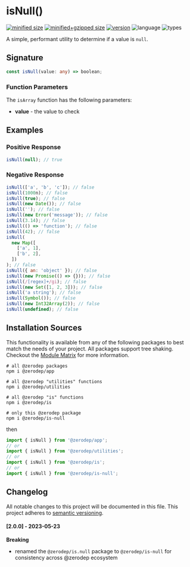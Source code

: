 # isNull()

[![minified size](https://img.shields.io/bundlephobia/min/@zerodep/is-null?style=flat-square&color=blue)](https://bundlephobia.com/package/@zerodep/is-null)
[![minified+gzipped size](https://img.shields.io/bundlephobia/minzip/@zerodep/is-null?style=flat-square&color=blue)](https://bundlephobia.com/package/@zerodep/is-null)
[![version](https://img.shields.io/npm/v/@zerodep/is-null?style=flat-square&color=blue)](https://www.npmjs.com/package/@zerodep/is-null)
![language](https://img.shields.io/badge/typescript-100%25-blue?style=flat-square)
![types](https://img.shields.io/badge/types-included-blue?style=flat-square)

A simple, performant utility to determine if a value is `null`.

## Signature

```typescript
const isNull(value: any) => boolean;
```

### Function Parameters

The `isArray` function has the following parameters:

- **value** - the value to check

## Examples

### Positive Response

```javascript
isNull(null); // true
```

### Negative Response

```javascript
isNull(['a', 'b', 'c']); // false
isNull(1000n); // false
isNull(true); // false
isNull(new Date()); // false
isNull(''); // false
isNull(new Error('message')); // false
isNull(3.14); // false
isNull(() => 'function'); // false
isNull(42); // false
isNull(
  new Map([
    ['a', 1],
    ['b', 2],
  ])
); // false
isNull({ an: 'object' }); // false
isNull(new Promise(() => {})); // false
isNull(/[regex]+/gi); // false
isNull(new Set([1, 2, 3])); // false
isNull('a string'); // false
isNull(Symbol()); // false
isNull(new Int32Array(2)); // false
isNull(undefined); // false
```

## Installation Sources

This functionality is available from any of the following packages to best match the needs of your project. All packages support tree shaking. Checkout the [Module Matrix](/) for more information.

```shell
# all @zerodep packages
npm i @zerodep/app

# all @zerodep "utilities" functions
npm i @zerodep/utilities

# all @zerodep "is" functions
npm i @zerodep/is

# only this @zerodep package
npm i @zerodep/is-null
```

then

```javascript
import { isNull } from '@zerodep/app';
// or
import { isNull } from '@zerodep/utilities';
// or
import { isNull } from '@zerodep/is';
// or
import { isNull } from '@zerodep/is-null';
```

## Changelog

All notable changes to this project will be documented in this file. This project adheres to [semantic versioning](https://semver.org/spec/v2.0.0.html).

#### [2.0.0] - 2023-05-23

**Breaking**

- renamed the `@zerodep/is.null` package to `@zerodep/is-null` for consistency across @zerodep ecosystem
